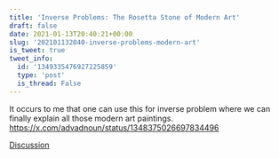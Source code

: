 ```yaml
---
title: 'Inverse Problems: The Rosetta Stone of Modern Art'
draft: false
date: 2021-01-13T20:40:21+00:00
slug: '202101132040-inverse-problems-modern-art'
is_tweet: true
tweet_info:
  id: '1349335476927225859'
  type: 'post'
  is_thread: False
---
```




It occurs to me that one can use this for inverse problem where we can finally explain all those modern art paintings. <https://x.com/advadnoun/status/1348375026697834496>

[Discussion](https://x.com/sytelus/status/1349335476927225859)
